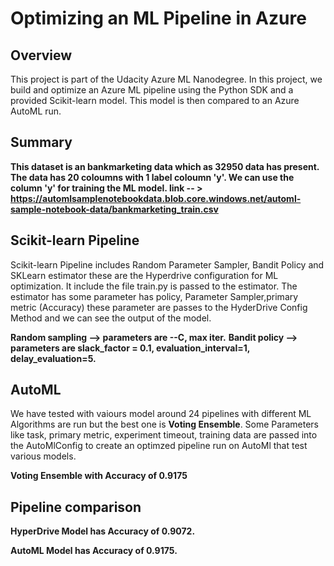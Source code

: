 # Optimizing an ML Pipeline in Azure

## Overview
This project is part of the Udacity Azure ML Nanodegree.
In this project, we build and optimize an Azure ML pipeline using the Python SDK and a provided Scikit-learn model.
This model is then compared to an Azure AutoML run.

## Summary
**This dataset is an bankmarketing data which as 32950 data has present. The data has 20 coloumns with 1 label coloumn 'y'. We can use the column 'y' for training the ML model.
link -- > https://automlsamplenotebookdata.blob.core.windows.net/automl-sample-notebook-data/bankmarketing_train.csv**

## Scikit-learn Pipeline
Scikit-learn Pipeline includes  Random Parameter Sampler, Bandit Policy and SKLearn estimator these are the Hyperdrive configuration for ML optimization. It include the file train.py is passed to the estimator. The estimator has some parameter has policy, Parameter Sampler,primary metric (Accuracy) these parameter are passes to the HyderDrive Config Method and we can see the output of the model.

**Random sampling --> parameters are --C, max iter.**
**Bandit policy --> parameters are slack_factor = 0.1, evaluation_interval=1, delay_evaluation=5.**

## AutoML
We have tested with vaiours model around 24 pipelines with different ML Algorithms are run but the best one is **Voting Ensemble**. Some Parameters like task, primary metric, experiment timeout, training data are passed into the AutoMlConfig to create an optimzed pipeline run on AutoMl that test various models.

**Voting Ensemble with Accuracy of 0.9175**

## Pipeline comparison

**HyperDrive Model has Accuracy of 0.9072.**

**AutoML Model has Accuracy of 0.9175.**
